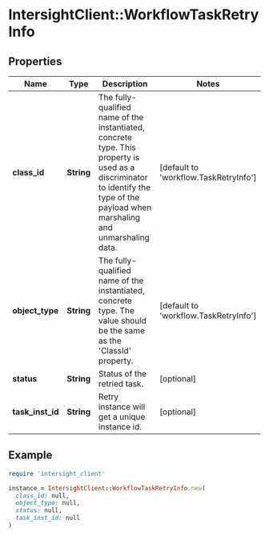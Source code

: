 # IntersightClient::WorkflowTaskRetryInfo

## Properties

| Name | Type | Description | Notes |
| ---- | ---- | ----------- | ----- |
| **class_id** | **String** | The fully-qualified name of the instantiated, concrete type. This property is used as a discriminator to identify the type of the payload when marshaling and unmarshaling data. | [default to &#39;workflow.TaskRetryInfo&#39;] |
| **object_type** | **String** | The fully-qualified name of the instantiated, concrete type. The value should be the same as the &#39;ClassId&#39; property. | [default to &#39;workflow.TaskRetryInfo&#39;] |
| **status** | **String** | Status of the retried task. | [optional] |
| **task_inst_id** | **String** | Retry instance will get a unique instance id. | [optional] |

## Example

```ruby
require 'intersight_client'

instance = IntersightClient::WorkflowTaskRetryInfo.new(
  class_id: null,
  object_type: null,
  status: null,
  task_inst_id: null
)
```

